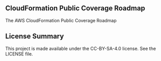 ## CloudFormation Public Coverage Roadmap

The AWS CloudFormation Public Coverage Roadmap

## License Summary

This project is made available under the CC-BY-SA-4.0 license. See the LICENSE file.
